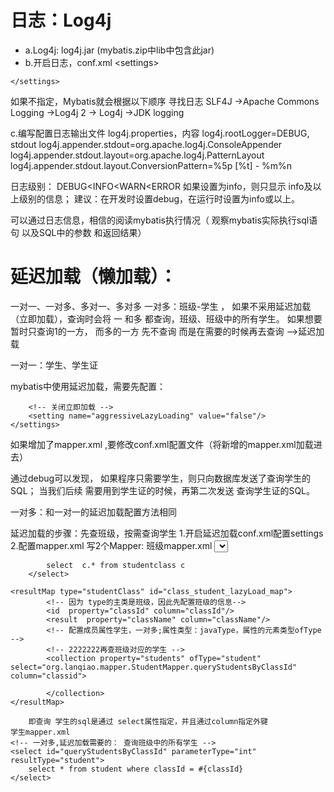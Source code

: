 # 日志：Log4j
- a.Log4j:	log4j.jar (mybatis.zip中lib中包含此jar)
- b.开启日志，conf.xml
\<settings>
<!-- 开启日志，并指定使用的具体日志 -->
<setting name="logImpl" value="LOG4J"/>

	</settings>

如果不指定，Mybatis就会根据以下顺序 寻找日志
SLF4J →Apache Commons Logging →Log4j 2 → Log4j →JDK logging

c.编写配置日志输出文件
log4j.properties，内容
log4j.rootLogger=DEBUG, stdout
log4j.appender.stdout=org.apache.log4j.ConsoleAppender
log4j.appender.stdout.layout=org.apache.log4j.PatternLayout
log4j.appender.stdout.layout.ConversionPattern=%5p [%t] - %m%n

日志级别：
DEBUG<INFO<WARN<ERROR
如果设置为info，则只显示 info及以上级别的信息；
建议：在开发时设置debug，在运行时设置为info或以上。




可以通过日志信息，相信的阅读mybatis执行情况（ 观察mybatis实际执行sql语句 以及SQL中的参数 和返回结果）




# 延迟加载（懒加载）：
一对一、一对多、多对一、多对多
一对多：班级-学生 ，
如果不采用延迟加载  （立即加载），查询时会将 一 和多 都查询，班级、班级中的所有学生。
如果想要  暂时只查询1的一方，  而多的一方 先不查询 而是在需要的时候再去查询 -->延迟加载


一对一：学生、学生证


mybatis中使用延迟加载，需要先配置：
<settings>
<!-- 开启延迟加载 -->
<setting name="lazyLoadingEnabled" value="true"/>

		<!-- 关闭立即加载 -->
		<setting name="aggressiveLazyLoading" value="false"/>
	</settings>

如果增加了mapper.xml ,要修改conf.xml配置文件（将新增的mapper.xml加载进去）

通过debug可以发现， 如果程序只需要学生，则只向数据库发送了查询学生的SQL；
当我们后续 需要用到学生证的时候，再第二次发送 查询学生证的SQL。


一对多：和一对一的延迟加载配置方法相同



延迟加载的步骤：先查班级，按需查询学生
1.开启延迟加载conf.xml配置settings
2.配置mapper.xml
写2个Mapper:
班级mapper.xml
<select id="queryClassAndStudents"   resultMap="class_student_lazyLoad_map">

			select  c.* from studentclass c
		</select>		

	<resultMap type="studentClass" id="class_student_lazyLoad_map">
			<!-- 因为 type的主类是班级，因此先配置班级的信息-->
			<id  property="classId" column="classId"/>
			<result  property="className" column="className"/>
			<!-- 配置成员属性学生，一对多;属性类型：javaType，属性的元素类型ofType -->
			<!-- 2222222再查班级对应的学生 -->
			<collection property="students" ofType="student" select="org.lanqiao.mapper.StudentMapper.queryStudentsByClassId" column="classid">

			</collection>
	</resultMap>

		即查询 学生的sql是通过 select属性指定，并且通过column指定外键
	学生mapper.xml
	<!-- 一对多,延迟加载需要的： 查询班级中的所有学生 -->
	<select id="queryStudentsByClassId" parameterType="int" resultType="student">
		select * from student where classId = #{classId}
	</select>